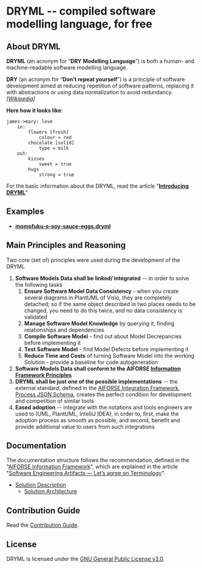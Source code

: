 # DRYML -- compiled software modelling language, for free


## About DRYML

**DRYML** (an acronym for “**DRY Modelling Language**”) is both a human- and machine-readable software modelling language.

**DRY** (an acronym for “**Don’t repeat yourself**”) is a principle of software development aimed at reducing repetition of software patterns, replacing it with abstractions or using data normalization to avoid redundancy. *[*[*Wikipedia*](https://en.wikipedia.org/wiki/Don't_repeat_yourself)*]*

**Here how it looks like:**

```
james->mary: love
    in:
        flowers [fresh]
            colour = red
        chocolate [solid]
            type = milk
    out:
        kisses
            sweet = true
        hugs
            strong = true
```

For the basic information about the DRYML, read the article "[**Introducing DRYML**](https://medium.com/@v.grigoryevskiy/introducing-dryml-7d9e049ac91)"



## Examples

* [**momofuku-s-soy-sauce-eggs.dryml**](https://gist.github.com/vgrigoryevskiy/0d06cdff91a424c6d049d62e7807d562)



## Main Principles and Reasoning

Two core (set of) principles were used during the development of the DRYML

1. **Software Models Data shall be linked/ integrated** -- in order to solve the following tasks
   1. **Ensure Software Model Data Consistency** - when you create several diagrams in PlantUML of Visio, they are completely detached; so if the same object described in two places needs to be changed, you need to do this twice, and no data consistency is validated
   2. **Manage Software Model Knowledge** by querying it, finding relationships and dependencies
   3. **Compile Software Model** - find out about Model Decrepancies before implementing it
   4. **Test Software Model** - find Model Defects before implementing it
   5. **Reduce Time and Costs** of turning Software Model into the working Solution - provide a baseline for code autogeneration
2. **Software Models Data shall conform to the AIFORSE [Information Framework Principles](https://gitlab.com/aiforse/aiforse-framework/-/blob/master/Information%20Framework%20(AIFORSE_infoF)/Information%20Framework%20Principles.md)**
3. **DRYML shall be just one of the possible implementations** -- the external standard, defined in the [AIFORSE Integration Framework](https://gitlab.com/aiforse/aiforse-framework/-/blob/master/Integration%20Framework%20(AIFORSE_intgF)/AIFORSE%20Integration%20Framework.md),  [Process JSON Schema](https://gitlab.com/aiforse/aiforse-framework/-/blob/master/Integration%20Framework%20(AIFORSE_intgF)/Schemas/aiforse-integration-framework---process-json-schema.json), creates the perfect condition for development and competition of similar tools
4. **Eased adoption** -- integrate with the notations and tools engineers are used to (UML, PlantUML, IntelliJ IDEA), in order to, first, make the adoption process as smooth as possible, and second, benefit and provide additional value to users from such integrations



## Documentation

The documentation structure follows the recommendation, defined in the "[AIFORSE Information Framework](https://gitlab.com/aiforse/aiforse-framework/-/blob/master/Information%20Framework%20(AIFORSE_infoF)/AIFORSE%20Information%20Framework.md)", which are explained in the article "[Software Engineering Artifacts — Let’s agree on Terminology](https://medium.com/ai-for-software-engineering/software-engineering-artifacts-lets-agree-on-terminology-4f009b351361)".

* [Solution Description](./DOCUMENTATION/Solution%20Description/)
  * [Solution Architecture](./DOCUMENTATION/Solution%20Description/Solution%20Architecture/)



## Contribution Guide

Read the [Contribution Guide](./CONTRIBUTING.md).



## License

DRYML is licensed under the [GNU General Public License v3.0](./LICENSE).

